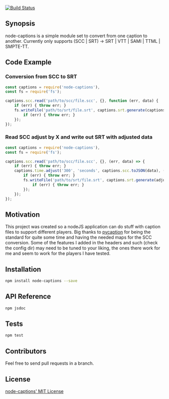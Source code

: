 [![Build Status](https://travis-ci.org/jasonrojas/node-captions.svg?branch=master)](https://travis-ci.org/jasonrojas/node-captions)

Synopsis
--------

node-captions is a simple module set to convert from one caption to another. Currently only supports (SCC | SRT) -> SRT | VTT | SAMI | TTML | SMPTE-TT.

Code Example
------------

### Conversion from SCC to SRT

```js
const captions = require('node-captions'),
const fs = require('fs');

captions.scc.read('path/to/scc/file.scc', {}, function (err, data) {
    if (err) { throw err; }
    fs.writeFile('path/to/srt/file.srt', captions.srt.generate(captions.scc.toJSON(data), (err, result) =>  {
        if (err) { throw err; }
    });
});
```

### Read SCC adjust by X and write out SRT with adjusted data

```js
const captions = require('node-captions'),
const fs = require('fs');

captions.scc.read('path/to/scc/file.scc', {}, (err, data) => {
    if (err) { throw err; }
    captions.time.adjust('300', 'seconds', captions.scc.toJSON(data), (err, adjustedCaptions) => {
        if (err) { throw err; }
        fs.writeFile('path/to/srt/file.srt', captions.srt.generate(adjustedCaptions), (err, result) => {
            if (err) { throw err; }
        });
    });
});
```

Motivation
----------

This project was created so a nodeJS application can do stuff with caption files to support different players. Big thanks to [pycaption](https://github.com/pbs/pycaption) for being the standard for quite some time and having the needed maps for the SCC conversion. Some of the features I added in the headers and such (check the config dir) may need to be tuned to your liking, the ones there work for me and seem to work for the players I have tested.

Installation
------------

```bash
npm install node-captions --save
```

API Reference
-------------

```bash
npm jsdoc
```

Tests
-----

```bash
npm test
```

Contributors
------------

Feel free to send pull requests in a branch.

License
-------

[node-captions' MIT License](https://github.com/jasonrojas/node-captions/blob/master/LICENSE)


